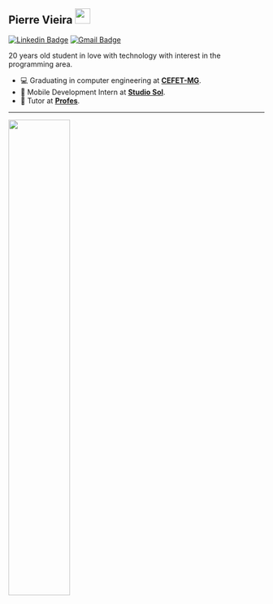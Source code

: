 ## Pierre Vieira <img src="https://raw.githubusercontent.com/iampavangandhi/iampavangandhi/master/gifs/Hi.gif" width="30px">

[![Linkedin Badge](https://img.shields.io/badge/-LinkedIn-blue?style=flat-square&logo=Linkedin&logoColor=white&link=https://www.linkedin.com/in/pierre-vieira/)](https://www.linkedin.com/in/pierre-vieira/)
[![Gmail Badge](https://img.shields.io/badge/-Gmail-c14438?style=flat-square&logo=Gmail&logoColor=white&link=mailto:pierrevieiraggg@gmail.com)](mailto:pierrevieiraggg@gmail.com)

20 years old student in love with technology with interest in the programming area.

* 💻 Graduating in computer engineering at **[CEFET-MG](https://www.cefetmg.br/)**.
* 🎸 Mobile Development Intern at **[Studio Sol](https://www.studiosol.com.br/)**.
* 📖 Tutor at **[Profes](https://profes.com.br/inicio)**.

<hr>
<p>
  <img src="https://github-readme-stats.vercel.app/api/wakatime?username=PierreVieira" height="49%" width="49%">
</p>
